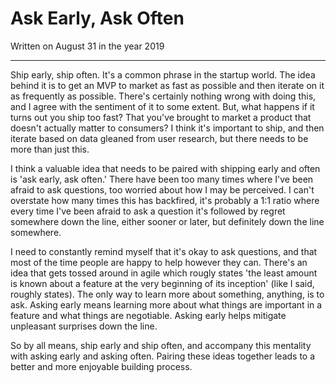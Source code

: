 # Ask Early, Ask Often

Written on August 31 in the year 2019

---

Ship early, ship often. It's a common phrase in the startup world. The idea behind it is to get an MVP to market as fast as possible and then iterate on it as frequently as possible. There's certainly nothing wrong with doing this, and I agree with the sentiment of it to some extent. But, what happens if it turns out you ship too fast? That you've brought to market a product that doesn't actually matter to consumers? I think it's important to ship, and then iterate based on data gleaned from user research, but there needs to be more than just this.

I think a valuable idea that needs to be paired with shipping early and often is 'ask early, ask often.' There have been too many times where I've been afraid to ask questions, too worried about how I may be perceived. I can't overstate how many times this has backfired, it's probably a 1:1 ratio where every time I've been afraid to ask a question it's followed by regret somewhere down the line, either sooner or later, but definitely down the line somewhere.

I need to constantly remind myself that it's okay to ask questions, and that most of the time people are happy to help however they can. There's an idea that gets tossed around in agile which rougly states 'the least amount is known about a feature at the very beginning of its inception' (like I said, roughly states). The only way to learn more about something, anything, is to ask. Asking early means learning more about what things are important in a feature and what things are negotiable. Asking early helps mitigate unpleasant surprises down the line. 

So by all means, ship early and ship often, and accompany this mentality with asking early and asking often. Pairing these ideas together leads to a better and more enjoyable building process.